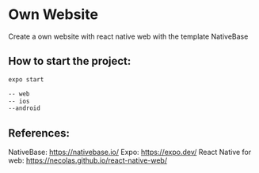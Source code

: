 # Own Website

Create a own website with react native web with the template NativeBase

## How to start the project: 

```sh
expo start

-- web
-- ios
--android
```


## References: 

NativeBase: https://nativebase.io/
Expo: https://expo.dev/
React Native for web: https://necolas.github.io/react-native-web/
